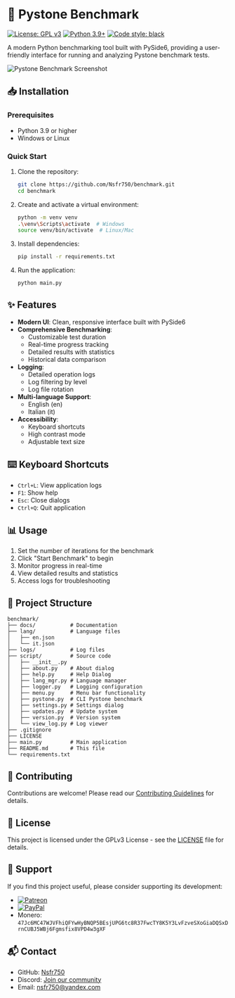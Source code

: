 # 🚀 Pystone Benchmark

[![License: GPL v3](https://img.shields.io/badge/License-GPLv3-blue.svg)](https://www.gnu.org/licenses/gpl-3.0)
[![Python 3.9+](https://img.shields.io/badge/python-3.9+-blue.svg)](https://www.python.org/downloads/)
[![Code style: black](https://img.shields.io/badge/code%20style-black-000000.svg)](https://github.com/psf/black)

A modern Python benchmarking tool built with PySide6, providing a user-friendly interface for running and analyzing Pystone benchmark tests.

![Pystone Benchmark Screenshot](screenshot.png)

## 📥 Installation

### Prerequisites

- Python 3.9 or higher
- Windows or Linux

### Quick Start

1. Clone the repository:

   ```bash
   git clone https://github.com/Nsfr750/benchmark.git
   cd benchmark
   ```

2. Create and activate a virtual environment:

   ```bash
   python -m venv venv
   .\venv\Scripts\activate  # Windows
   source venv/bin/activate  # Linux/Mac
   ```

3. Install dependencies:

   ```bash
   pip install -r requirements.txt
   ```

4. Run the application:

   ```bash
   python main.py
   ```

## ✨ Features

- **Modern UI**: Clean, responsive interface built with PySide6
- **Comprehensive Benchmarking**:
  - Customizable test duration
  - Real-time progress tracking
  - Detailed results with statistics
  - Historical data comparison
- **Logging**:
  - Detailed operation logs
  - Log filtering by level
  - Log file rotation
- **Multi-language Support**:
  - English (en)
  - Italian (it)
- **Accessibility**:
  - Keyboard shortcuts
  - High contrast mode
  - Adjustable text size

## ⌨️ Keyboard Shortcuts

- `Ctrl+L`: View application logs
- `F1`: Show help
- `Esc`: Close dialogs
- `Ctrl+Q`: Quit application

## 📊 Usage

1. Set the number of iterations for the benchmark
2. Click "Start Benchmark" to begin
3. Monitor progress in real-time
4. View detailed results and statistics
5. Access logs for troubleshooting

## 📂 Project Structure

```
benchmark/
├── docs/           # Documentation
├── lang/           # Language files
│   ├── en.json
│   └── it.json
├── logs/           # Log files
├── script/         # Source code
│   ├── __init__.py
│   ├── about.py    # About dialog
│   ├── help.py     # Help Dialog
│   ├── lang_mgr.py # Language manager
│   ├── logger.py   # Logging configuration
│   ├── menu.py     # Menu bar functionality
│   ├── pystone.py  # CLI Pystone benchmark
│   ├── settings.py # Settings dialog
│   ├── updates.py  # Update system
│   ├── version.py  # Version system
│   └── view_log.py # Log viewer
├── .gitignore
├── LICENSE
├── main.py         # Main application
├── README.md       # This file
└── requirements.txt
```

## 🤝 Contributing

Contributions are welcome! Please read our [Contributing Guidelines](CONTRIBUTING.md) for details.

## 📄 License

This project is licensed under the GPLv3 License - see the [LICENSE](LICENSE) file for details.

## 🙏 Support

If you find this project useful, please consider supporting its development:

- [![Patreon](https://img.shields.io/badge/Support%20on-Patreon-FF424D?logo=patreon)](https://www.patreon.com/Nsfr750)
- [![PayPal](https://img.shields.io/badge/Donate-PayPal-00457C?logo=paypal)](https://paypal.me/3dmega)
- Monero: `47Jc6MC47WJVFhiQFYwHyBNQP5BEsjUPG6tc8R37FwcTY8K5Y3LvFzveSXoGiaDQSxDrnCUBJ5WBj6Fgmsfix8VPD4w3gXF`

## 📬 Contact

- GitHub: [Nsfr750](https://github.com/Nsfr750)
- Discord: [Join our community](https://discord.gg/ryqNeuRYjD)
- Email: [nsfr750@yandex.com](mailto:nsfr750@yandex.com)
